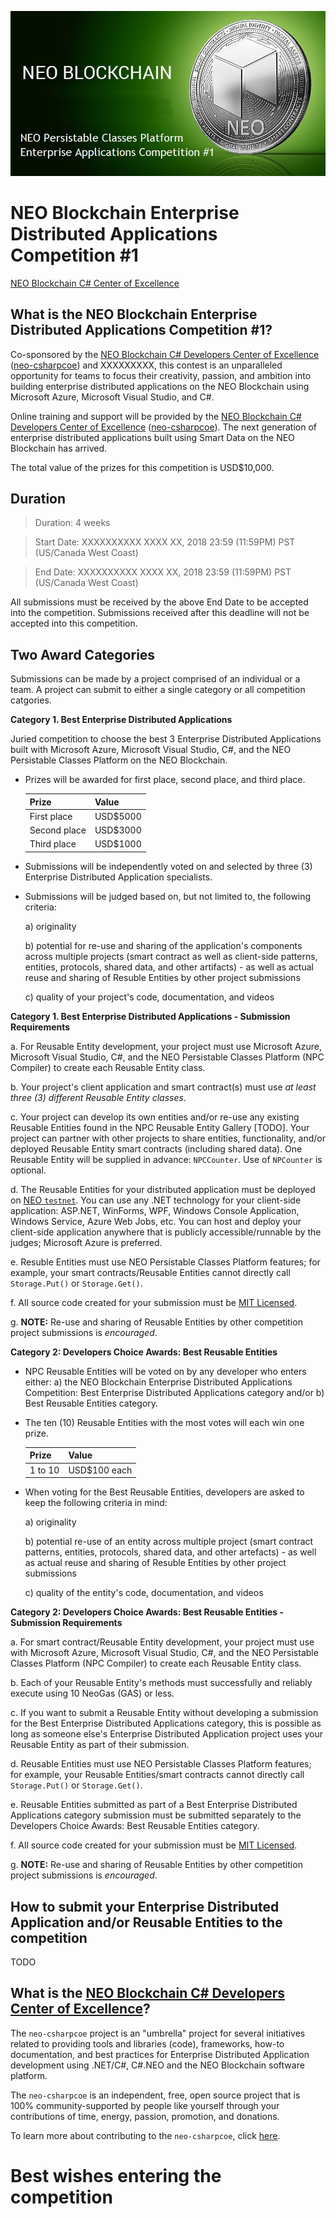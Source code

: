 ![NEO Blockchain Enterprise Distributed Applications Competition #1](./NPCEntApps1.jpg)

# NEO Blockchain Enterprise Distributed Applications Competition #1

[NEO Blockchain C# Center of Excellence](https://github.com/mwherman2000/neo-csharpcoe/blob/master/README.md)

## What is the NEO Blockchain Enterprise Distributed Applications Competition #1?

Co-sponsored by the [NEO Blockchain C# Developers Center of Excellence](https://github.com/mwherman2000/neo-csharpcoe/blob/master/README.md) ([neo-csharpcoe](https://github.com/mwherman2000/neo-csharpcoe/blob/master/README.md)) and XXXXXXXXX, this contest is an unparalleled opportunity for teams to focus their creativity, passion, and ambition into building enterprise distributed applications on the NEO Blockchain using Microsoft Azure, Microsoft Visual Studio, and C#. 

Online training and support will be provided by the [NEO Blockchain C# Developers Center of Excellence](https://github.com/mwherman2000/neo-csharpcoe/blob/master/README.md) ([neo-csharpcoe](https://github.com/mwherman2000/neo-csharpcoe/blob/master/README.md)). The next generation of enterprise distributed applications built using Smart Data on the NEO Blockchain has arrived. 

The total value of the prizes for this competition is USD$10,000.

## Duration

> Duration: 4 weeks

> Start Date: XXXXXXXXXX XXXX XX, 2018 23:59 (11:59PM) PST (US/Canada West Coast)

> End Date: XXXXXXXXXX XXXX XX, 2018 23:59 (11:59PM) PST (US/Canada West Coast)

All submissions must be received by the above End Date to be accepted into the competition. Submissions received after this deadline will not be accepted into this competition.

## Two Award Categories

Submissions can be made by a project comprised of an individual or a team. A project can submit to either a single category or all competition catgories.

**Category 1. Best Enterprise Distributed Applications** 

   Juried competition to choose the best 3 Enterprise Distributed Applications built with Microsoft Azure, Microsoft Visual Studio, C#, and the NEO Persistable Classes Platform on the NEO Blockchain.

   * Prizes will be awarded for first place, second place, and third place.

      | Prize | Value |
      | ----- | ----- |
      | First place | USD$5000 |
      | Second place | USD$3000 |
      | Third place | USD$1000 |

   * Submissions will be independently voted on and selected by three (3) Enterprise Distributed Application specialists.
   * Submissions will be judged based on, but not limited to, the following criteria: 
      
      a) originality

      b) potential for re-use and sharing of the application's components across multiple projects (smart contract as well as client-side patterns, entities, protocols, shared data, and other artifacts) - as well as actual reuse and sharing of Resuble Entities by other project submissions
      
      c) quality of your project's code, documentation, and videos

 **Category 1. Best Enterprise Distributed Applications - Submission Requirements**
   
   a. For Reusable Entity development, your project must use Microsoft Azure, Microsoft Visual Studio, C#, and the NEO Persistable Classes Platform (NPC Compiler) to create each Reusable Entity class.

   b. Your project's client application and smart contract(s) must use *at least three (3) different Reusable Entity classes*.
   
   c. Your project can develop its own entities and/or re-use any existing Reusable Entities found in the NPC Reusable Entity Gallery [TODO]. Your project can partner with other projects to share entities, functionality, and/or deployed Reusable Entity smart contracts (including shared data). One Reusable Entity will be supplied in advance: `NPCCounter`. Use of `NPCounter` is optional.

   d. The Reusable Entities for your distributed application must be deployed on [NEO `testnet`](https://neo.org/testnet?culture=en-us). You can use any .NET technology for your client-side application: ASP.NET, WinForms, WPF, Windows Console Application, Windows Service, Azure Web Jobs, etc. You can host and deploy your client-side application anywhere that is publicly accessible/runnable by the judges; Microsoft Azure is preferred.

   e. Resuble Entities must use NEO Persistable Classes Platform features; for example, your smart contracts/Reusable Entities cannot directly call `Storage.Put()` or `Storage.Get()`.

   f. All source code created for your submission must be [MIT Licensed](http://www.opensource.org/licenses/MIT).

   g. **NOTE:** Re-use and sharing of Reusable Entities by other competition project submissions is *encouraged*.

**Category 2: Developers Choice Awards: Best Reusable Entities** 

   * NPC Reusable Entities will be voted on by any developer who enters either: a) the NEO Blockchain Enterprise Distributed Applications Competition: Best Enterprise Distributed Applications category and/or b) Best Reusable Entities category. 

   * The ten (10) Reusable Entities with the most votes will each win one prize.

      | Prize | Value |
      | ----- | ----- |
      | 1 to 10 | USD$100 each |

   * When voting for the Best Reusable Entities, developers are asked to keep the following criteria in mind: 
      
      a) originality

      b) potential re-use of an entity across multiple project (smart contract patterns, entities, protocols, shared data, and other artefacts) - as well as actual reuse and sharing of Resuble Entities by other project submissions
      
      c) quality of the entity's code, documentation, and videos

**Category 2: Developers Choice Awards: Best Reusable Entities -  Submission Requirements**
   
   a. For smart contract/Reusable Entity development, your project must use with Microsoft Azure, Microsoft Visual Studio, C#, and the NEO Persistable Classes Platform (NPC Compiler) to create each Reusable Entity class.

   b. Each of your Reusable Entity's methods must successfully and reliably execute using 10 NeoGas (GAS) or less.
   
   c. If you want to submit a Reusable Entity without developing a submission for the Best Enterprise Distributed Applications category, this is possible as long as someone else's Enterprise Distributed Application project uses your Reusable Entity as part of their submission.

   d. Reusable Entities must use NEO Persistable Classes Platform features; for example, your Reusable Entities/smart contracts cannot directly call `Storage.Put()` or `Storage.Get()`.

   e. Reusable Entities submitted as part of a Best Enterprise Distributed Applications category submission must be submitted separately to the Developers Choice Awards: Best Reusable Entities category.

   f. All source code created for your submission must be [MIT Licensed](http://www.opensource.org/licenses/MIT).
   
   g. **NOTE:** Re-use and sharing of Reusable Entities by other competition project submissions is *encouraged*.

## How to submit your Enterprise Distributed Application and/or Reusable Entities to the competition

TODO

## What is the [NEO Blockchain C# Developers Center of Excellence](https://github.com/mwherman2000/neo-csharpcoe/blob/master/README.md)?

The `neo-csharpcoe` project is an "umbrella" project for several initiatives related to providing tools and libraries (code), frameworks, how-to documentation, and best practices for Enterprise Distributed Application development using .NET/C#, C#.NEO and the NEO Blockchain software platform.

The `neo-csharpcoe` is an independent, free, open source project that is 100% community-supported by people like yourself through your contributions of time, energy, passion, promotion, and donations.

To learn more about contributing to the `neo-csharpcoe`, click [here](https://github.com/mwherman2000/neo-csharpcoe/blob/master/CONTRIBUTE.md).

# Best wishes entering the competition